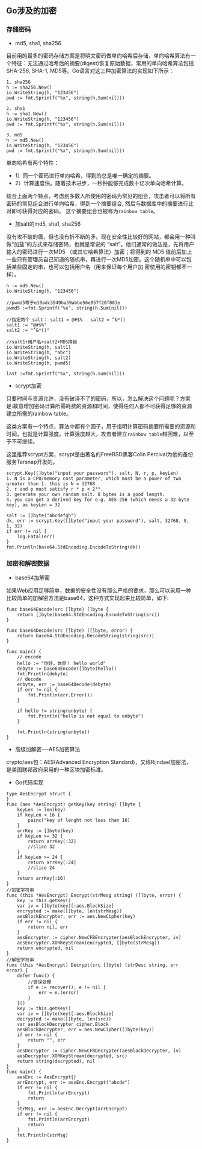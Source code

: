 ## Go涉及的加密
### 存储密码
* md5, sha1, sha256

目前用的最多的密码存储方案是将明文密码做单向哈希后存储，单向哈希算法有一个特征：无法通过哈希后的摘要(digest)恢复原始数据，常用的单向哈希算法包括
SHA-256, SHA-1, MD5等。Go语言对这三种加密算法的实现如下所示：
```
1. sha256
h := sha256.New()
io.WriteString(h, "123456")
pwd := fmt.Sprintf("%x", string(h.Sum(nil)))

2. sha1
h := sha1.New()
io.WriteString(h, "123456")
pwd := fmt.Sprintf("%x", string(h.Sum(nil)))

3. md5
h := md5.New()
io.WriteString(h, "123456")
pwd := fmt.Sprintf("%x", string(h.Sum(nil)))
```
单向哈希有两个特性：
  * 1）同一个密码进行单向哈希，得到的总是唯一确定的摘要。
  * 2）计算速度快。随着技术进步，一秒钟能够完成数十亿次单向哈希计算。

结合上面两个特点，考虑到多数人所使用的密码为常见的组合，攻击者可以将所有密码的常见组合进行单向哈希，得到一个摘要组合, 然后与数据库中的摘要进行比对即可获得对应的密码。
这个摘要组合也被称为`rainbow table`。

* 加salt的md5, sha1, sha256

没有攻不破的盾，但也没有折不断的矛。现在安全性比较好的网站，都会用一种叫做“加盐”的方式来存储密码，也就是常说的 “salt”。他们通常的做法是，先将用户输入的密码进行一次MD5
（或其它哈希算法）加密；将得到的 MD5 值前后加上一些只有管理员自己知道的随机串，再进行一次MD5加密。这个随机串中可以包括某些固定的串，也可以包括用户名（用来保证每个用户加
密使用的密钥都不一样）。
```
h := md5.New()
io.WriteString(h, "123456")

//pwmd5等于e10adc3949ba59abbe56e057f20f883e
pwmd5 :=fmt.Sprintf("%x", string(h.Sum(nil)))

//指定两个 salt： salt1 = @#$%   salt2 = ^&*()
salt1 := "@#$%"
salt2 := "^&*()"

//salt1+用户名+salt2+MD5拼接
io.WriteString(h, salt1)
io.WriteString(h, "abc")
io.WriteString(h, salt2)
io.WriteString(h, pwmd5)

last :=fmt.Sprintf("%x", string(h.Sum(nil)))
```
* scrypt加密

只要时间与资源允许，没有破译不了的密码，所以，怎么解决这个问题呢？方案是:故意增加密码计算所需耗费的资源和时间，使得任何人都不可获得足够的资源建立所需的rainbow table。

这类方案有一个特点，算法中都有个因子，用于指明计算密码摘要所需要的资源和时间，也就是计算强度。计算强度越大，攻击者建立`rainbow table`越困难，以至于不可继续。

这里推荐scrypt方案，scrypt是由著名的FreeBSD黑客Colin Percival为他的备份服务Tarsnap开发的。

```
scrypt.Key([]byte("input your password"), salt, N, r, p, keyLen)
1. N is a CPU/memory cost parameter, which must be a power of two greater than 1. this is N = 32768
2. r and p must satisfy r * p < 2³⁰.
3. generate your own random salt. 8 bytes is a good length.
4. you can get a derived key for e.g. AES-256 (which needs a 32-byte key), as keyLen = 32

salt := []byte("abcdefgh")
dk, err := scrypt.Key([]byte("input your password"), salt, 32768, 8, 1, 32)
if err != nil {
    log.Fatal(err)
}
fmt.Println(base64.StdEncoding.EncodeToString(dk))
```
### 加密和解密数据
* base64加解密

如果Web应用足够简单，数据的安全性没有那么严格的要求，那么可以采用一种比较简单的加解密方法是base64，这种方式实现起来比较简单，如下:
```
func base64Encode(src []byte) []byte {
	return []byte(base64.StdEncoding.EncodeToString(src))
}

func base64Decode(src []byte) ([]byte, error) {
	return base64.StdEncoding.DecodeString(string(src))
}

func main() {
	// encode
	hello := "你好，世界！ hello world"
	debyte := base64Encode([]byte(hello))
	fmt.Println(debyte)
	// decode
	enbyte, err := base64Decode(debyte)
	if err != nil {
		fmt.Println(err.Error())
	}

	if hello != string(enbyte) {
		fmt.Println("hello is not equal to enbyte")
	}

	fmt.Println(string(enbyte))
}
```
* 高级加解密---AES加密算法

crypto/aes包：AES(Advanced Encryption Standard)，又称Rijndael加密法，是美国联邦政府采用的一种区块加密标准。
* Go代码实现
```
type AesEncrypt struct {
}
func (aes *AesEncrypt) getKey(key string) []byte {
    keyLen := len(key)
    if keyLen < 16 {
        painc("key of lenght not less than 16)
    }
    arrKey := []byte(key)
    if keyLen >= 32 {
        return arrKey[:32]
        //slice 32
    }
    if keyLen >= 24 {
        return arrKey[:24]
        //slice 24
    }
    return arrKey[:16]
}
//加密字符串
func (this *AesEncrypt) Encrypt(strMesg string) ([]byte, error) {
    key := this.getKey()
    var iv = []byte(key)[:aes.BlockSize]
    encrypted := make([]byte, len(strMesg))
    aesBlockEncrypter, err := aes.NewCipher(key)
    if err != nil {
        return nil, err
    }
    aesEncrypter := cipher.NewCFBEncrypter(aesBlockEncrypter, iv)
    aesEncrypter.XORKeyStream(encrypted, []byte(strMesg))
    return encrypted, nil
}
//解密字符串
func (this *AesEncrypt) Decrypt(src []byte) (strDesc string, err error) {
    defer func() {
        //错误处理
        if e := recover(); e != nil {
            err = e.(error)
        }
    }()
    key := this.getKey()
    var iv = []byte(key)[:aes.BlockSize]
    decrypted := make([]byte, len(src))
    var aesBlockDecrypter cipher.Block
    aesBlockDecrypter, err = aes.NewCipher([]byte(key))
    if err != nil {
        return "", err
    }
    aesDecrypter := cipher.NewCFBDecrypter(aesBlockDecrypter, iv)
    aesDecrypter.XORKeyStream(decrypted, src)
    return string(decrypted), nil
}
func main() {
    aesEnc := AesEncrypt{}
    arrEncrypt, err := aesEnc.Encrypt("abcde")
    if err != nil {
        fmt.Println(arrEncrypt)
        return
    }
    strMsg, err := aesEnc.Decrypt(arrEncrypt)
    if err != nil {
        fmt.Println(arrEncrypt)
        return
    }
    fmt.Println(strMsg)
}
```

  
